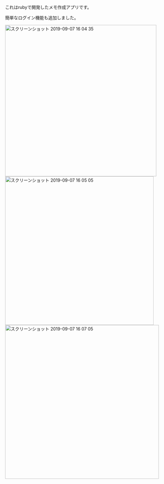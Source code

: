 これはrubyで開発したメモ作成アプリです。

簡単なログイン機能も追加しました。

<img width="491" alt="スクリーンショット 2019-09-07 16 04 35" src="https://user-images.githubusercontent.com/35439050/64471213-901c2880-d189-11e9-8e0a-f5306d27f458.png">


<img width="482" alt="スクリーンショット 2019-09-07 16 05 05" src="https://user-images.githubusercontent.com/35439050/64471217-a0340800-d189-11e9-8f86-a837ea09675a.png">

<img width="499" alt="スクリーンショット 2019-09-07 16 07 05" src="https://user-images.githubusercontent.com/35439050/64471228-d83b4b00-d189-11e9-9be1-94dea64eab76.png">

